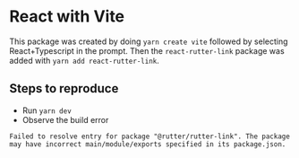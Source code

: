 # React with Vite
This package was created by doing `yarn create vite` followed by selecting React+Typescript in the prompt. Then the `react-rutter-link` package was added with `yarn add react-rutter-link`.

## Steps to reproduce
- Run `yarn dev`
- Observe the build error

```text
Failed to resolve entry for package "@rutter/rutter-link". The package may have incorrect main/module/exports specified in its package.json. 
```